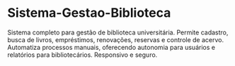 # Sistema-Gestao-Biblioteca
Sistema completo para gestão de biblioteca universitária. Permite cadastro, busca de livros, empréstimos, renovações, reservas e controle de acervo. Automatiza processos manuais, oferecendo autonomia para usuários e relatórios para bibliotecários. Responsivo e seguro.
